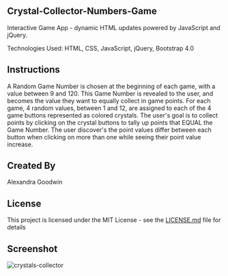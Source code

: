 ## Crystal-Collector-Numbers-Game

Interactive Game App - dynamic HTML updates powered by JavaScript and jQuery.

Technologies Used: HTML, CSS, JavaScript, jQuery, Bootstrap 4.0

## Instructions

A Random Game Number is chosen at the beginning of each game, with a value between 9 and 120. This Game Number is revealed to the user, and becomes the value they want to equally collect in game points. For each game, 4 random values, between 1 and 12, are assigned to each of the 4 game buttons represented as colored crystals. The user's goal is to collect points by clicking on the crystal buttons to tally up points that EQUAL the Game Number. The user discover's the point values differ between each button when clicking on more than one while seeing their point value increase. 

## Created By

Alexandra Goodwin

## License

This project is licensed under the MIT License - see the [LICENSE.md](LICENSE.md) file for details

## Screenshot

![crystals-collector](https://user-images.githubusercontent.com/35353393/41324521-c9e383a8-6e69-11e8-8340-498417ba138d.jpeg)


